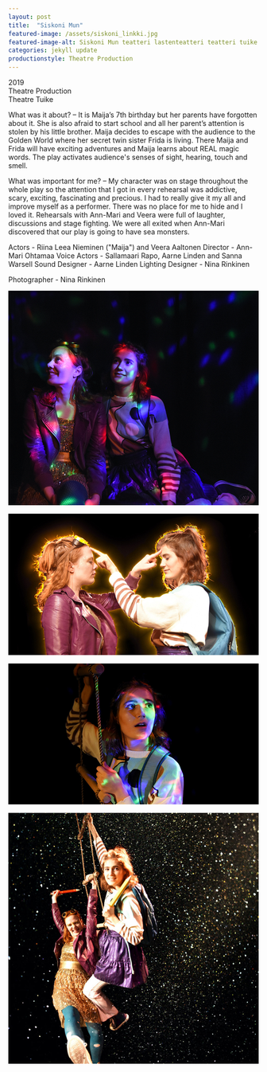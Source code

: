 ```yaml
---
layout: post
title:  "Siskoni Mun"
featured-image: /assets/siskoni_linkki.jpg
featured-image-alt: Siskoni Mun teatteri lastenteatteri teatteri tuike
categories: jekyll update
productionstyle: Theatre Production
---
```

  2019  
  Theatre Production   
  Theatre Tuike  
<p></p>
<div class="post-text-alone"> 
  What was it about? – It is Maija’s 7th birthday but her parents have forgotten about it. She is also afraid to start school and all her parent’s attention is stolen by his little brother. Maija decides to escape with the audience to the Golden World where her secret twin sister Frida is living. There Maija and Frida will have exciting adventures and Maija learns about REAL magic words. The play activates audience's senses of sight, hearing, touch and smell.  
<p></p>
  What was important for me? – My character was on stage throughout the whole play so the attention that I got in every rehearsal was addictive, scary, exciting, fascinating and precious. I had to really give it my all and improve myself as a performer. There was no place for me to hide and I loved it. Rehearsals with Ann-Mari and Veera were full of laughter, discussions and stage fighting. We were all exited when Ann-Mari discovered that our play is going to have sea monsters.   
</div>
<p></p>
  Actors - Riina Leea Nieminen ("Maija") and Veera Aaltonen  
  Director - Ann-Mari Ohtamaa  
  Voice Actors - Sallamaari Rapo, Aarne Linden and Sanna Warsell  
  Sound Designer - Aarne Linden  
  Lighting Designer - Nina Rinkinen  

  Photographer - Nina Rinkinen

![alt text](/assets/projects/siskoni1.jpg)

![alt text](/assets/projects/siskoni2.jpg)

![alt text](/assets/projects/siskoni3.jpg)

![alt text](/assets/projects/siskoni4.jpg)

